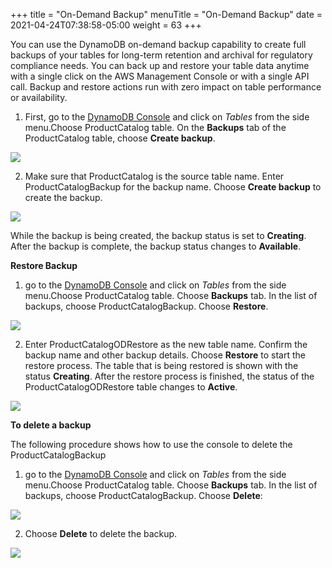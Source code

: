 +++
title = "On-Demand Backup"
menuTitle = "On-Demand Backup"
date = 2021-04-24T07:38:58-05:00
weight = 63
+++


You can use the DynamoDB on-demand backup capability to create full
backups of your tables for long-term retention and archival for
regulatory compliance needs. You can back up and restore your table data
anytime with a single click on the AWS Management Console or with a
single API call. Backup and restore actions run with zero impact on
table performance or availability.

1.  First, go to the [DynamoDB Console](https://console.aws.amazon.com/dynamodbv2/) and click on *Tables* from the side menu.Choose ProductCatalog table.
    On the **Backups** tab of the ProductCatalog table, choose **Create backup**.

<img src="/images/hands-on-labs/backup/image7.png"  />

2.  Make sure that ProductCatalog is the source table name. Enter
    ProductCatalogBackup for the backup name. Choose **Create backup** to
    create the backup.

<img src="/images/hands-on-labs/backup/image8.png"  />

While the backup is being created, the backup status is set to
**Creating**. After the backup is complete, the backup status changes to
**Available**.


**Restore Backup**


1.  go to the [DynamoDB Console](https://console.aws.amazon.com/dynamodbv2/) and click on *Tables* from the side menu.Choose ProductCatalog table.
    Choose **Backups** tab. In the list of backups, choose ProductCatalogBackup.
	Choose **Restore**.

<img src="/images/hands-on-labs/backup/image9.png" />

2.  Enter ProductCatalogODRestore as the new table name. Confirm the
    backup name and other backup details. Choose **Restore**
    to start the restore process. The table that is being restored is
    shown with the status **Creating**. After the restore process is
    finished, the status of the ProductCatalogODRestore table changes to
    **Active**.

<img src="/images/hands-on-labs/backup/image10.png"  />

**To delete a backup**

The following procedure shows how to use the console to delete the
ProductCatalogBackup

1.  go to the [DynamoDB Console](https://console.aws.amazon.com/dynamodbv2/) and click on *Tables* from the side menu.Choose ProductCatalog table.
Choose **Backups** tab. In the list of backups, choose ProductCatalogBackup.
Choose **Delete**:

<img src="/images/hands-on-labs/backup/image11.png"/>

2. Choose **Delete** to delete the backup.

<img src="/images/hands-on-labs/backup/image12.png"  />
